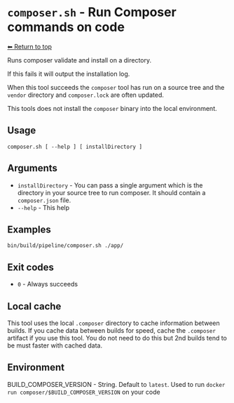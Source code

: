 
# `composer.sh` - Run Composer commands on code

[⬅ Return to top](index.md)

Runs composer validate and install on a directory.

If this fails it will output the installation log.

When this tool succeeds the `composer` tool has run on a source tree and the `vendor` directory and `composer.lock` are often updated.

This tools does not install the `composer` binary into the local environment.





## Usage

    composer.sh [ --help ] [ installDirectory ]
    

## Arguments

- `installDirectory` - You can pass a single argument which is the directory in your source tree to run composer. It should contain a `composer.json` file.
- `--help` - This help

## Examples

    bin/build/pipeline/composer.sh ./app/

## Exit codes

- `0` - Always succeeds

## Local cache

This tool uses the local `.composer` directory to cache information between builds. If you cache data between builds for speed, cache the `.composer` artifact if you use this tool. You do not need to do this but 2nd builds tend to be must faster with cached data.

## Environment

BUILD_COMPOSER_VERSION - String. Default to `latest`. Used to run `docker run composer/$BUILD_COMPOSER_VERSION` on your code
